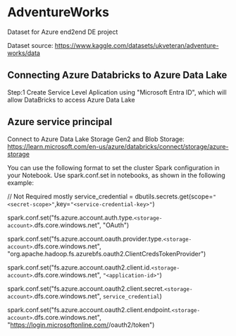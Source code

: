 # AdventureWorks
Dataset for Azure end2end DE project 

Dataset source:
https://www.kaggle.com/datasets/ukveteran/adventure-works/data


## Connecting Azure Databricks to Azure Data Lake

Step:1 Create Service Level Aplication using "Microsoft Entra ID", which will allow DataBricks to access Azure Data Lake

## Azure service principal
Connect to Azure Data Lake Storage Gen2 and Blob Storage:
https://learn.microsoft.com/en-us/azure/databricks/connect/storage/azure-storage

You can use the following format to set the cluster Spark configuration in your Notebook.
Use spark.conf.set in notebooks, as shown in the following example:

// Not Required mostly
service_credential = dbutils.secrets.get(scope=`"<secret-scope>"`,key=`"<service-credential-key>"`)

spark.conf.set("fs.azure.account.auth.type.`<storage-account>`.dfs.core.windows.net", "OAuth")

spark.conf.set("fs.azure.account.oauth.provider.type.`<storage-account>`.dfs.core.windows.net", "org.apache.hadoop.fs.azurebfs.oauth2.ClientCredsTokenProvider")

spark.conf.set("fs.azure.account.oauth2.client.id.`<storage-account>`.dfs.core.windows.net", `"<application-id>"`)

spark.conf.set("fs.azure.account.oauth2.client.secret.`<storage-account>`.dfs.core.windows.net", `service_credential`)

spark.conf.set("fs.azure.account.oauth2.client.endpoint.`<storage-account>`.dfs.core.windows.net", "https://login.microsoftonline.com/<directory-id>/oauth2/token")

